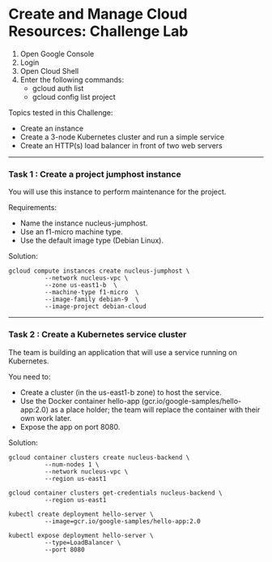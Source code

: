 <h1>Create and Manage Cloud Resources: Challenge Lab</h1>

1. Open Google Console 
2. Login
3. Open Cloud Shell
4. Enter the following commands: <br>
   - gcloud auth list <br>
   - gcloud config list project
 
Topics tested in this Challenge:
- Create an instance
- Create a 3-node Kubernetes cluster and run a simple service
- Create an HTTP(s) load balancer in front of two web servers

<hr>

<h3>Task 1 : Create a project jumphost instance</h3>
You will use this instance to perform maintenance for the project.

Requirements:

- Name the instance nucleus-jumphost.
- Use an f1-micro machine type.
- Use the default image type (Debian Linux).

Solution: 
```
gcloud compute instances create nucleus-jumphost \
          --network nucleus-vpc \
          --zone us-east1-b  \
          --machine-type f1-micro  \
          --image-family debian-9  \
          --image-project debian-cloud
```
<hr>

<h3>Task 2 : Create a Kubernetes service cluster</h3>

The team is building an application that will use a service running on Kubernetes. 

You need to:

- Create a cluster (in the us-east1-b zone) to host the service.
- Use the Docker container hello-app (gcr.io/google-samples/hello-app:2.0) as a place holder; the team will replace the container with their own work later.
- Expose the app on port 8080.

Solution: 
```
gcloud container clusters create nucleus-backend \
          --num-nodes 1 \
          --network nucleus-vpc \
          --region us-east1
```
 
```
gcloud container clusters get-credentials nucleus-backend \
          --region us-east1
```

```
kubectl create deployment hello-server \
          --image=gcr.io/google-samples/hello-app:2.0
```

```
kubectl expose deployment hello-server \
          --type=LoadBalancer \
          --port 8080
```
